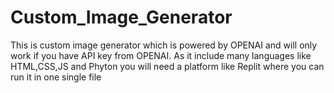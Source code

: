 # Custom_Image_Generator
This is custom image generator which is powered by OPENAI and will only work if you have API key from OPENAI.
As it include many languages like HTML,CSS,JS and Phyton you will need a platform like Replit where you can run it in one single file
